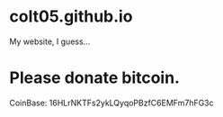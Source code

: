 # colt05.github.io
My website, I guess...
# Please donate bitcoin.
CoinBase: 16HLrNKTFs2ykLQyqoPBzfC6EMFm7hFG3c

